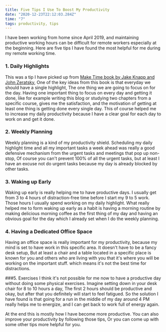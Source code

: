 ```yaml
---
title: Five Tips I Use To Boost My Productivity
date: "2020-12-23T22:12:03.284Z"
time: "7"
tags: productivity, tips
---
```


I have been working from home since April 2019, 
and maintaining productive working hours can be difficult for remote workers especially at the beginning. 
Here are five tips I have found the most helpful for me during my remote working time.

### 1. Daily Highlights
This was a tip I have picked up from [Make Time book by Jake Knapp and John Zeratsky](https://www.goodreads.com/book/show/37880811-make-time), 
One of the key ideas from this book is that everyday we should have a single highlight,
The one thing we are going to focus on for the day. 
Having one important thing to focus on every day and getting it done,
like for example writing this blog or studying two chapters from a specific course,
gives me the satisfaction, and the motivation of getting at least one thing is getting done every single day. This of course helped me to increase my daily productivity because I have a clear goal for each day to work on and get it done.

### 2. Weekly Planning
   Weekly planning is a kind of my productivity shield.
   Scheduling my daily highlight time and all my important tasks a week ahead was really a good defensive mechanism from the urgent tasks and meetings that pop up non-stop,
   Of course you can't prevent 100% of all the urgent tasks, 
   but at least I have an excuse not do urgent tasks because my day is already blocked by other tasks.

### 3. Waking up Early
   Waking up early is really helping me to have productive days. 
   I usually get from 3 to 4 hours of distraction-free time before I start my 9 to 5 work. 
   Those hours I usually spend working on my daily highlight.
   What really helped me to form waking up early as a habit is having a morning routine by making delicious morning coffee as the first thing of my day and having an obvious goal for the day which I already set when I do the weekly planning.

### 4. Having a Dedicated Office Space
   Having an office space is really important for my productivity,
   because my mind is set to have work in this specific area. 
   It doesn't have to be a fancy desk setup, 
   But at least a chair and a table located in a specific place is known for you and others who are living with you 
   that it's where you will be working on the important stuff.
   which means it's not the best time for distractions.

###5. Exercises
   I think it's not possible for me now to have a productive day without doing some physical exercises. 
   Imagine setting down in your desk chair for 8 to 10 hours a day, 
   The first 2 hours should be productive and okay, but after that you definitely will start to feel fatigued. So the solution I have found is that going for a run in the middle of my day around 4 PM really helps me to energize, 
   and I can get back to work full of energy again.

At the end this is mostly how I have become more productive. You can also improve your productivity by following those tips, Or you can come up with some other tips more helpful for you.

